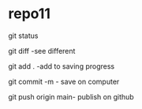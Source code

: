 # repo11

git status

git diff -see different

git add . -add to saving progress

git commit -m - save on computer

git push origin main- publish on github
